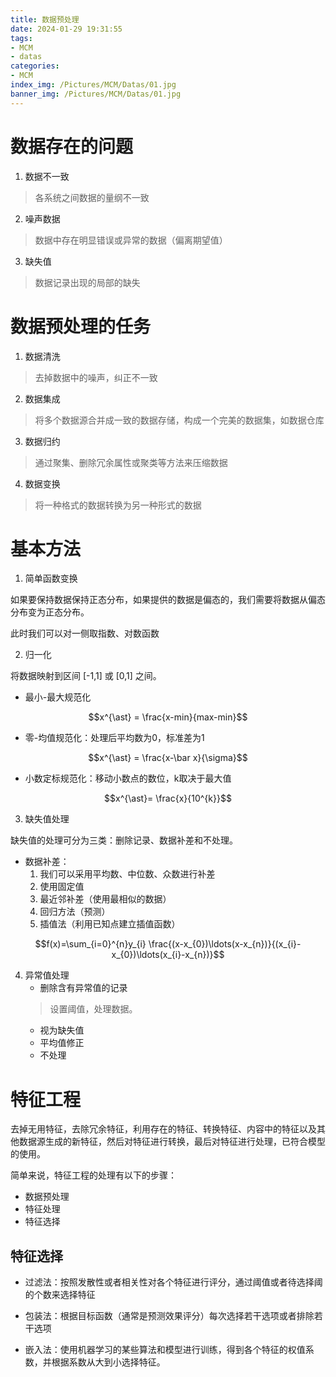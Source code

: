 ```yaml
---
title: 数据预处理
date: 2024-01-29 19:31:55
tags:
- MCM
- datas
categories:
- MCM
index_img: /Pictures/MCM/Datas/01.jpg
banner_img: /Pictures/MCM/Datas/01.jpg
---
```


# 数据存在的问题

1. 数据不一致
>各系统之间数据的量纲不一致

2. 噪声数据
>数据中存在明显错误或异常的数据（偏离期望值）

3. 缺失值
>数据记录出现的局部的缺失

# 数据预处理的任务

1. 数据清洗
>去掉数据中的噪声，纠正不一致

2. 数据集成
>将多个数据源合并成一致的数据存储，构成一个完美的数据集，如数据仓库

3. 数据归约
>通过聚集、删除冗余属性或聚类等方法来压缩数据

4. 数据变换
>将一种格式的数据转换为另一种形式的数据

# 基本方法

1. 简单函数变换

如果要保持数据保持正态分布，如果提供的数据是偏态的，我们需要将数据从偏态分布变为正态分布。

此时我们可以对一侧取指数、对数函数

2. 归一化

将数据映射到区间 [-1,1] 或 [0,1] 之间。

- 最小-最大规范化

$$x^{\ast} = \frac{x-min}{max-min}$$

- 零-均值规范化：处理后平均数为0，标准差为1

$$x^{\ast} = \frac{x-\bar x}{\sigma}$$

- 小数定标规范化：移动小数点的数位，k取决于最大值

$$x^{\ast}= \frac{x}{10^{k}}$$

3. 缺失值处理

缺失值的处理可分为三类：删除记录、数据补差和不处理。

- 数据补差：
    1. 我们可以采用平均数、中位数、众数进行补差
    2. 使用固定值
    3. 最近邻补差（使用最相似的数据）
    4. 回归方法（预测）
    5. 插值法（利用已知点建立插值函数）

$$f(x)=\sum_{i=0}^{n}y_{i} \frac{(x-x_{0})\ldots(x-x_{n})}{(x_{i}-x_{0})\ldots(x_{i}-x_{n})}$$

4. 异常值处理
    - 删除含有异常值的记录
    >设置阈值，处理数据。
    - 视为缺失值
    - 平均值修正
    - 不处理

# 特征工程
去掉无用特征，去除冗余特征，利用存在的特征、转换特征、内容中的特征以及其他数据源生成的新特征，然后对特征进行转换，最后对特征进行处理，已符合模型的使用。

简单来说，特征工程的处理有以下的步骤：
- 数据预处理
- 特征处理
- 特征选择

## 特征选择

- 过滤法：按照发散性或者相关性对各个特征进行评分，通过阈值或者待选择阈的个数来选择特征

- 包装法：根据目标函数（通常是预测效果评分）每次选择若干选项或者排除若干选项

- 嵌入法：使用机器学习的某些算法和模型进行训练，得到各个特征的权值系数，并根据系数从大到小选择特征。